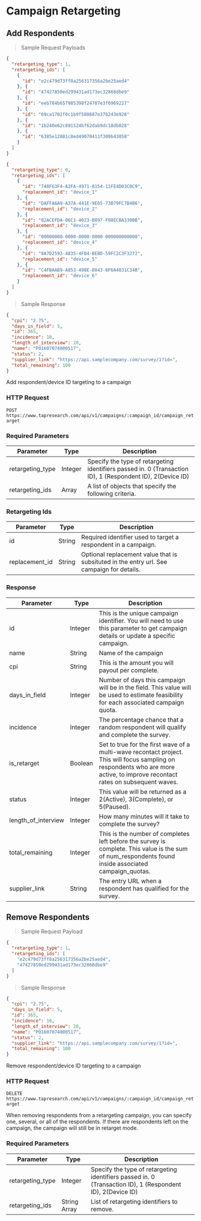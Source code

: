 # Campaign Retargeting

## Add Respondents

> Sample Request Payloads

```json
{
  "retargeting_type": 1,
  "retargeting_ids": [
    {
      "id": "e2c479d73ff8a256317356a2be25aed4"
    }, {
      "id": "47427850ed299431ad173ec32868dbe9"
    }, {
      "id": "eeb784b657985398f24707e3f0969227"
    }, {
      "id": "69ca1702f0c1b9f508687e37b243e928"
    }, {
      "id": "1b240e62c891524bf62dab9dc18db028"
    }, {
      "id": "6385e12881c8ed49070411f309b43058"
    }
  ]
}
```

```json
{
  "retargeting_type": 0,
  "retargeting_ids": [
    {
      "id": "748F63F4-A2FA-4971-8154-11FE4D03C0C9",
      "replacement_id": "device_1"
    }, {
      "id": "DAFFA6A9-A37A-441E-9E65-73B79FC7B4B6",
      "replacement_id": "device_2"
    }, {
      "id": "82ACEFDA-06C1-4023-B897-F08ECBA330BB",
      "replacement_id": "device_3"
    }, {
      "id": "00000000-0000-0000-0000-000000000000",
      "replacement_id": "device_4"
    }, {
      "id": "8A7D2593-4835-4F04-BEBD-59FC2C3F3272",
      "replacement_id": "device_5"
    }, {
      "id": "C4FBAAB9-A853-498E-8843-6F6A4831C34B",
      "replacement_id": "device_6"
    }
  ]
}

```

> Sample Response

```json
{
  "cpi": "2.75",
  "days_in_field": 5,
  "id": 365,
  "incidence": 10,
  "length_of_interview": 20,
  "name": "PO1607074800517",
  "status": 2,
  "supplier_link": "https://api.samplecompany.com/survey/1?id=",
  "total_remaining": 100
}
```

Add respondent/device ID targeting to a campaign

### HTTP Request

`POST https://www.tapresearch.com/api/v1/campaigns/:campaign_id/campaign_retarget`

### Required Parameters
Parameter | Type | Description
--------- | ---- | -----------
retargeting_type | Integer | Specify the type of retargeting identifiers passed in. 0 (Transaction ID), 1 (Respondent ID), 2(Device ID)
retargeting_ids | Array | A list of objects that specify the following criteria.

### Retargeting Ids
Parameter | Type | Description
--------- | ---- | -----------
id | String | Required identifier used to target a respondent in a campaign.
replacement_id | String | Optional replacement value that is subsituted in the entry url. See campaign for details. 

### Response
Parameter | Type | Description
--------- | ---- | -----------
id | Integer | This is the unique campaign identifier. You will need to use this parameter to get campaign details or update a specific campaign.
name | String | Name of the campaign
cpi | String | This is the amount you will payout per complete.
days_in_field | Integer | Number of days this campaign will be in the field. This value will be used to estimate feasibility for each associated campaign quota.
incidence | Integer | The percentage chance that a random respondent will qualify and complete the survey.
is_retarget | Boolean | Set to true for the first wave of a multi-wave recontact project. This will focus sampling on respondents who are more active, to improve recontact rates on subsequent waves.
status | Integer | This value will be returned as a 2(Active), 3(Complete), or 5(Paused).
length_of_interview | Integer | How many minutes will it take to complete the survey?
total_remaining | Integer | This is the number of completes left before the survey is complete. This value is the sum of num_respondents found inside associated campaign_quotas.
supplier_link | String | The entry URL when a respondent has qualified for the survey.

## Remove Respondents

> Sample Request Payload

```json
{
  "retargeting_type": 1,
  "retargeting_ids": [
    "e2c479d73ff8a256317356a2be25aed4",
    "47427850ed299431ad173ec32868dbe9"
  ]
}
```

> Sample Response

```json
{
  "cpi": "2.75",
  "days_in_field": 5,
  "id": 365,
  "incidence": 10,
  "length_of_interview": 20,
  "name": "PO1607074800517",
  "status": 2,
  "supplier_link": "https://api.samplecompany.com/survey/1?id=",
  "total_remaining": 100
}
```

Remove respondent/device ID targeting to a campaign

### HTTP Request

`DELETE https://www.tapresearch.com/api/v1/campaigns/:campaign_id/campaign_retarget`

<aside class=info>
When removing respondents from a retargeting campaign, you can specify one, several, or all of the respondents. If there are respondents left on the campaign, the campaign will still be in retarget mode.
</aside>

### Required Parameters
Parameter | Type | Description
--------- | ---- | -----------
retargeting_type | Integer | Specify the type of retargeting identifiers passed in. 0 (Transaction ID), 1 (Respondent ID), 2(Device ID)
retargeting_ids | String Array | List of retargeting identifiers to remove.
